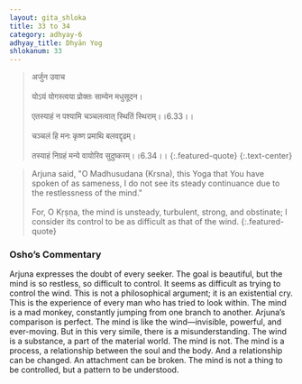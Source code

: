 ```yaml
---
layout: gita_shloka
title: 33 to 34
category: adhyay-6
adhyay_title: Dhyān Yog
shlokanum: 33
---
```


> अर्जुन उवाच<br><br>योऽयं योगस्त्वया प्रोक्तः साम्येन मधुसूदन।<br><br>एतस्याहं न पश्यामि चञ्चलत्वात् स्थितिं स्थिराम्।।6.33।।<br><br>चञ्चलं हि मनः कृष्ण प्रमाथि बलवद्दृढम्।<br><br>तस्याहं निग्रहं मन्ये वायोरिव सुदुष्करम्।।6.34।।
{:.featured-quote} 
{:.text-center}

> Arjuna said, "O Madhusudana (Krsna), this Yoga that You have spoken of as sameness, I do not see its steady continuance due to the restlessness of the mind."<br><br>For, O Kṛṣṇa, the mind is unsteady, turbulent, strong, and obstinate; I consider its control to be as difficult as that of the wind.
{:.featured-quote}

### Osho’s Commentary
Arjuna expresses the doubt of every seeker. The goal is beautiful, but the mind is so restless, so difficult to control. It seems as difficult as trying to control the wind.
This is not a philosophical argument; it is an existential cry. This is the experience of every man who has tried to look within. The mind is a mad monkey, constantly jumping from one branch to another.
Arjuna’s comparison is perfect. The mind is like the wind—invisible, powerful, and ever-moving. But in this very simile, there is a misunderstanding. The wind is a substance, a part of the material world. The mind is not. The mind is a process, a relationship between the soul and the body. And a relationship can be changed. An attachment can be broken. The mind is not a thing to be controlled, but a pattern to be understood.
